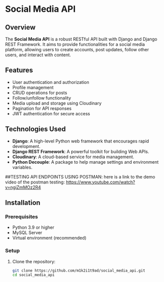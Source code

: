 # Social Media API

## Overview

The **Social Media API** is a robust RESTful API built with Django and Django REST Framework. It aims to provide functionalities for a social media platform, allowing users to create accounts, post updates, follow other users, and interact with content.

## Features

- User authentication and authorization
- Profile management
- CRUD operations for posts
- Follow/unfollow functionality
- Media upload and storage using Cloudinary
- Pagination for API responses
- JWT authentication for secure access

## Technologies Used

- **Django**: A high-level Python web framework that encourages rapid development.
- **Django REST Framework**: A powerful toolkit for building Web APIs.
- **Cloudinary**: A cloud-based service for media management.
- **Python Decouple**: A package to help manage settings and environment variables.

##TESTING API ENDPOINTS USING POSTMAN:
here is a link to the demo video of the postman testing: https://www.youtube.com/watch?v=ngiZmMOz2R4

## Installation

### Prerequisites

- Python 3.9 or higher
- MySQL Server
- Virtual environment (recommended)

### Setup

1. Clone the repository:

   ```bash
   git clone https://github.com/m1k2i1t9ad/social_media_api.git
   cd social_media_api
